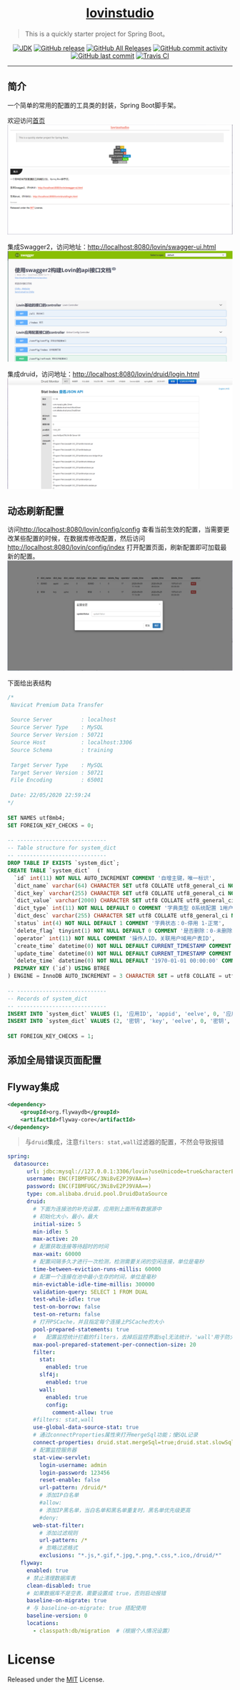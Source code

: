 <h1 align="center"><a href="https://github.com/lovinstudio" target="_blank">lovinstudio</a></h1>

> This is a quickly starter project for Spring Boot。

<p align="center">
<a href="#"><img alt="JDK" src="https://img.shields.io/badge/JDK-1.8-yellow.svg?style=flat-square"/></a>
<a href="https://github.com/lovinstudio/lovinstarter/releases"><img alt="GitHub release" src="https://img.shields.io/github/release/lovinstudio/lovinstarter.svg?style=flat-square"/></a>
<a href="https://github.com/lovinstudio/lovinstarter/releases"><img alt="GitHub All Releases" src="https://img.shields.io/github/downloads/lovinstudio/lovinstarter/total.svg?style=flat-square"></a>
<a href="https://github.com/lovinstudio/lovinstarter/commits"><img alt="GitHub commit activity" src="https://img.shields.io/github/commit-activity/w/lovinstudio/lovinstarter.svg?style=flat-square"></a>
<a href="https://github.com/lovinstudio/lovinstarter/commits"><img alt="GitHub last commit" src="https://img.shields.io/github/last-commit/lovinstudio/lovinstarter.svg?style=flat-square"></a>
<a href="https://travis-ci.org/lovinstudio/lovinstarter"><img alt="Travis CI" src="https://img.shields.io/travis/lovinstudio/lovinstarter.svg?style=flat-square"/></a>
</p>

------------------------------

## 简介

一个简单的常用的配置的工具类的封装，Spring Boot脚手架。

欢迎访问[首页](http://localhost:8080/lovin/)
![首页](./images/index.png)

集成Swagger2，访问地址：[http://localhost:8080/lovin/swagger-ui.html](http://localhost:8080/lovin/swagger-ui.html)
![Swagger2](./images/swagger.png)

集成druid，访问地址：[http://localhost:8080/lovin/druid/login.html](http://localhost:8080/lovin/druid/login.html)
![druid](./images/druid.png)

## 动态刷新配置

访问[http://localhost:8080/lovin/config/config](http://localhost:8080/lovin/config/config) 查看当前生效的配置，当需要更改某些配置的时候，在数据库修改配置，然后访问[http://localhost:8080/lovin/config/index](http://localhost:8080/lovin/config/index) 打开配置页面，刷新配置即可加载最新的配置。
![config](./images/config.png)

下面给出表结构

```sql
/*
 Navicat Premium Data Transfer

 Source Server         : localhost
 Source Server Type    : MySQL
 Source Server Version : 50721
 Source Host           : localhost:3306
 Source Schema         : training

 Target Server Type    : MySQL
 Target Server Version : 50721
 File Encoding         : 65001

 Date: 22/05/2020 22:59:24
*/

SET NAMES utf8mb4;
SET FOREIGN_KEY_CHECKS = 0;

-- ----------------------------
-- Table structure for system_dict
-- ----------------------------
DROP TABLE IF EXISTS `system_dict`;
CREATE TABLE `system_dict`  (
  `id` int(11) NOT NULL AUTO_INCREMENT COMMENT '自增主键，唯一标识',
  `dict_name` varchar(64) CHARACTER SET utf8 COLLATE utf8_general_ci NOT NULL COMMENT '字典名称',
  `dict_key` varchar(255) CHARACTER SET utf8 COLLATE utf8_general_ci NOT NULL COMMENT '字典KEY',
  `dict_value` varchar(2000) CHARACTER SET utf8 COLLATE utf8_general_ci NOT NULL COMMENT '字典VALUE',
  `dict_type` int(11) NOT NULL DEFAULT 0 COMMENT '字典类型 0系统配置 1用户配置',
  `dict_desc` varchar(255) CHARACTER SET utf8 COLLATE utf8_general_ci NOT NULL DEFAULT '' COMMENT '字典描述',
  `status` int(4) NOT NULL DEFAULT 1 COMMENT '字典状态：0-停用 1-正常',
  `delete_flag` tinyint(1) NOT NULL DEFAULT 0 COMMENT '是否删除：0-未删除 1-已删除',
  `operator` int(11) NOT NULL COMMENT '操作人ID，关联用户域用户表ID',
  `create_time` datetime(0) NOT NULL DEFAULT CURRENT_TIMESTAMP COMMENT '创建时间',
  `update_time` datetime(0) NOT NULL DEFAULT CURRENT_TIMESTAMP COMMENT '修改时间',
  `delete_time` datetime(0) NOT NULL DEFAULT '1970-01-01 00:00:00' COMMENT '删除时间',
  PRIMARY KEY (`id`) USING BTREE
) ENGINE = InnoDB AUTO_INCREMENT = 3 CHARACTER SET = utf8 COLLATE = utf8_general_ci COMMENT = '配置字典表' ROW_FORMAT = Dynamic;

-- ----------------------------
-- Records of system_dict
-- ----------------------------
INSERT INTO `system_dict` VALUES (1, '应用ID', 'appid', 'eelve', 0, '应用ID', 1, 0, 17, '2020-05-09 11:14:00', '2020-05-09 11:14:00', '1970-01-01 00:00:00');
INSERT INTO `system_dict` VALUES (2, '密钥', 'key', 'eelve', 0, '密钥', 1, 0, 17, '2020-05-09 11:14:39', '2020-05-09 11:14:39', '1970-01-01 00:00:00');

SET FOREIGN_KEY_CHECKS = 1;

```

## 添加全局错误页面配置


## Flyway集成

~~~xml
<dependency>
    <groupId>org.flywaydb</groupId>
    <artifactId>flyway-core</artifactId>
</dependency>
~~~

> 与`druid`集成，注意`filters: stat,wall`过滤器的配置，不然会导致报错

~~~yaml
spring:
  datasource:
      url: jdbc:mysql://127.0.0.1:3306/lovin?useUnicode=true&characterEncoding=UTF-8&serverTimezone=GMT%2B8
      username: ENC(FIBMFUGC/3Ni8vE2PJ9VAA==)
      password: ENC(FIBMFUGC/3Ni8vE2PJ9VAA==)
      type: com.alibaba.druid.pool.DruidDataSource
      druid:
        # 下面为连接池的补充设置，应用到上面所有数据源中
        # 初始化大小，最小，最大
        initial-size: 5
        min-idle: 5
        max-active: 20
        # 配置获取连接等待超时的时间
        max-wait: 60000
        # 配置间隔多久才进行一次检测，检测需要关闭的空闲连接，单位是毫秒
        time-between-eviction-runs-millis: 60000
        # 配置一个连接在池中最小生存的时间，单位是毫秒
        min-evictable-idle-time-millis: 300000
        validation-query: SELECT 1 FROM DUAL
        test-while-idle: true
        test-on-borrow: false
        test-on-return: false
        # 打开PSCache，并且指定每个连接上PSCache的大小
        pool-prepared-statements: true
        #   配置监控统计拦截的filters，去掉后监控界面sql无法统计，'wall'用于防火墙
        max-pool-prepared-statement-per-connection-size: 20
        filter:
          stat:
            enabled: true
          slf4j:
            enabled: true
          wall:
            enabled: true
            config:
              comment-allow: true
        #filters: stat,wall
        use-global-data-source-stat: true
        # 通过connectProperties属性来打开mergeSql功能；慢SQL记录
        connect-properties: druid.stat.mergeSql=true;druid.stat.slowSqlMillis=5000
        # 配置监控服务器
        stat-view-servlet:
          login-username: admin
          login-password: 123456
          reset-enable: false
          url-pattern: /druid/*
          # 添加IP白名单
          #allow:
          # 添加IP黑名单，当白名单和黑名单重复时，黑名单优先级更高
          #deny:
        web-stat-filter:
          # 添加过滤规则
          url-pattern: /*
          # 忽略过滤格式
          exclusions: "*.js,*.gif,*.jpg,*.png,*.css,*.ico,/druid/*"
    flyway:
      enabled: true
      # 禁止清理数据库表
      clean-disabled: true
      # 如果数据库不是空表，需要设置成 true，否则启动报错
      baseline-on-migrate: true
      # 与 baseline-on-migrate: true 搭配使用
      baseline-version: 0
      locations:
        - classpath:db/migration  #（根据个人情况设置）
~~~
# License
Released under the [MIT](LICENSE) License.
